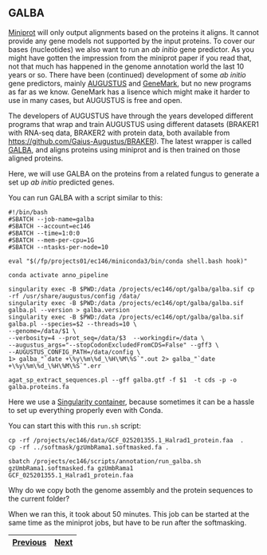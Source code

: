 ## GALBA
[Miniprot](02_miniprot) will only output alignments based on the proteins it aligns. It cannot provide any gene models not supported by the input proteins. To cover our bases (nucleotides) we also want to run an _ab initio_ gene predictor. As you might have gotten the impression from the miniprot paper if you read that, not that much has happened in the genome annotation world the last 10 years or so. There have been (continued) development of some _ab initio_ gene predictors, mainly [AUGUSTUS](https://github.com/Gaius-Augustus/Augustus) and [GeneMark](http://exon.gatech.edu/GeneMark/), but no new programs as far as we know. GeneMark has a lisence which might make it harder to use in many cases, but AUGUSTUS is free and open. 

The developers of AUGUSTUS have through the years developed different programs that wrap and train AUGUSTUS using different datasets (BRAKER1 with RNA-seq data, BRAKER2 with protein data, both available from https://github.com/Gaius-Augustus/BRAKER). The latest wrapper is called [GALBA](https://github.com/Gaius-Augustus/GALBA), and aligns proteins using miniprot and is then trained on those aligned proteins. 

Here, we will use GALBA on the proteins from a related fungus to generate a set up _ab initio_ predicted genes.

You can run GALBA with a script similar to this: 
```
#!/bin/bash
#SBATCH --job-name=galba
#SBATCH --account=ec146
#SBATCH --time=1:0:0
#SBATCH --mem-per-cpu=1G
#SBATCH --ntasks-per-node=10

eval "$(/fp/projects01/ec146/miniconda3/bin/conda shell.bash hook)"

conda activate anno_pipeline

singularity exec -B $PWD:/data /projects/ec146/opt/galba/galba.sif cp -rf /usr/share/augustus/config /data/
singularity exec -B $PWD:/data /projects/ec146/opt/galba/galba.sif galba.pl --version > galba.version
singularity exec -B $PWD:/data /projects/ec146/opt/galba/galba.sif galba.pl --species=$2 --threads=10 \
--genome=/data/$1 \
--verbosity=4 --prot_seq=/data/$3  --workingdir=/data \
--augustus_args="--stopCodonExcludedFromCDS=False" --gff3 \
--AUGUSTUS_CONFIG_PATH=/data/config \
1> galba_"`date +\%y\%m\%d_\%H\%M\%S`".out 2> galba_"`date +\%y\%m\%d_\%H\%M\%S`".err

agat_sp_extract_sequences.pl --gff galba.gtf -f $1  -t cds -p -o galba.proteins.fa
```
Here we use a [Singularity container](https://docs.sylabs.io/guides/3.5/user-guide/introduction.html), because sometimes it can be a hassle to set up everything properly even with Conda. 

You can start this with this `run.sh` script:
```
cp -rf /projects/ec146/data/GCF_025201355.1_Halrad1_protein.faa  .
cp -rf ../softmask/gzUmbRama1.softmasked.fa .

sbatch /projects/ec146/scripts/annotation/run_galba.sh gzUmbRama1.softmasked.fa gzUmbRama1 GCF_025201355.1_Halrad1_protein.faa
```

Why do we copy both the genome assembly and the protein sequences to the current folder?

When we ran this, it took about 50 minutes. This job can be started at the same time as the miniprot jobs, but have to be run after the softmasking.

|[Previous](https://github.com/ebp-nor/genome_annotation_comparative_genomics_part1/blob/main/02_miniprot.md)|[Next](https://github.com/ebp-nor/genome_annotation_comparative_genomics_part1/blob/main/04_evm.md)|
|---|---|

